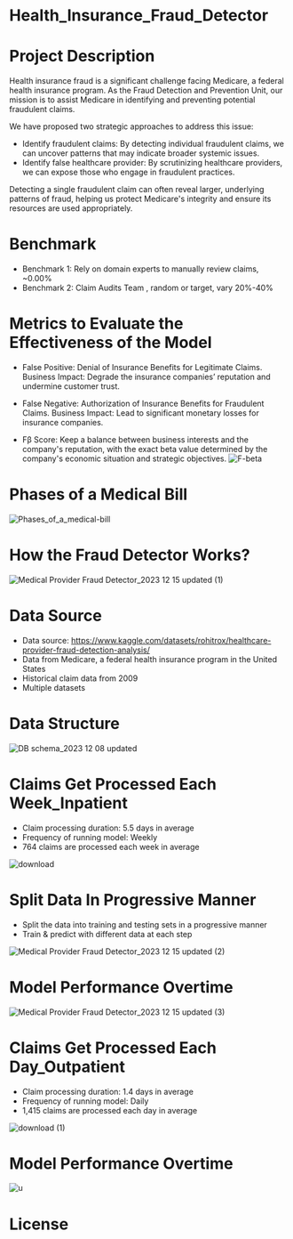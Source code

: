 # Health_Insurance_Fraud_Detector

# Project Description
Health insurance fraud is a significant challenge facing Medicare, a federal health insurance program. As the Fraud Detection and Prevention Unit, our mission is to assist Medicare in identifying and preventing potential fraudulent claims.

We have proposed two strategic approaches to address this issue:
- Identify fraudulent claims: By detecting individual fraudulent claims, we can uncover patterns that may indicate broader systemic issues.
- Identify false healthcare provider: By scrutinizing healthcare providers, we can expose those who engage in fraudulent practices.

Detecting a single fraudulent claim can often reveal larger, underlying patterns of fraud, helping us protect Medicare's integrity and ensure its resources are used appropriately.

# Benchmark
- Benchmark 1: Rely on domain experts to manually review claims, ~0.00%
- Benchmark 2: Claim Audits Team , random or target, vary 20%-40%

# Metrics to Evaluate the Effectiveness of the Model
- False Positive: Denial of Insurance Benefits for Legitimate Claims.
Business Impact: Degrade the insurance companies’ reputation and undermine customer trust.

- False Negative: Authorization of Insurance Benefits for Fraudulent Claims.
Business Impact: Lead to significant monetary losses for insurance companies.

- Fβ Score: Keep a balance between business interests and the company's reputation, with the exact beta value determined by the company's economic situation and strategic objectives.
![F-beta](https://github.com/LynnSynuo/Health_Insurance_Fraud_Detector/assets/117470609/29bc7671-97bb-4b67-9941-51d06db1e96b)


# Phases of a Medical Bill
![Phases_of_a_medical-bill](https://github.com/LynnSynuo/Health_Insurance_Fraud_Detector/assets/117470609/dd0591c5-c8f3-4720-9b24-ea2b638a9047)

# How the Fraud Detector Works? 
![Medical Provider Fraud Detector_2023 12 15 updated (1)](https://github.com/LynnSynuo/Health_Insurance_Fraud_Detector/assets/117470609/785a5171-9ff7-4839-b296-b50ca69d428c)

# Data Source
- Data source: https://www.kaggle.com/datasets/rohitrox/healthcare-provider-fraud-detection-analysis/ 
- Data from Medicare, a federal health insurance program in the United States
- Historical claim data from 2009
- Multiple datasets


# Data Structure
![DB schema_2023 12 08 updated](https://github.com/LynnSynuo/Health_Insurance_Fraud_Detector/assets/117470609/9742dade-8258-4131-9d1d-e0b1c0eb75d0)


# Claims Get Processed Each Week_Inpatient
- Claim processing duration: 5.5 days in average
- Frequency of running model: Weekly
- 764 claims are processed each week in average

![download](https://github.com/LynnSynuo/Health_Insurance_Fraud_Detector/assets/117470609/49cad5ed-1528-43ee-a34b-2862552f0d5f)

# Split Data In Progressive Manner
- Split the data into training and testing sets in a progressive manner 
- Train & predict with different data at each step

![Medical Provider Fraud Detector_2023 12 15 updated (2)](https://github.com/LynnSynuo/Health_Insurance_Fraud_Detector/assets/117470609/71338fc9-689e-45f4-9779-169edfe9e650)

# Model Performance Overtime

![Medical Provider Fraud Detector_2023 12 15 updated (3)](https://github.com/LynnSynuo/Health_Insurance_Fraud_Detector/assets/117470609/c8acbd74-2e33-4f3b-a044-79fdb766f9f7)

# Claims Get Processed Each Day_Outpatient
- Claim processing duration: 1.4 days in average
- Frequency of running model: Daily
- 1,415 claims are processed each day in average

![download (1)](https://github.com/LynnSynuo/Health_Insurance_Fraud_Detector/assets/117470609/71c4d7be-998e-41c0-a9e2-7ee53c2a1b89)

# Model Performance Overtime

![u](https://github.com/LynnSynuo/Health_Insurance_Fraud_Detector/assets/117470609/0a8122f9-5507-436b-915d-8084a0570143)

# License
